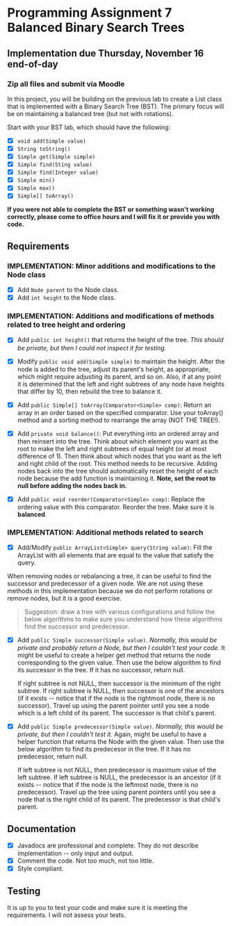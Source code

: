 # Programming Assignment 7 Balanced Binary Search Trees

## Implementation due Thursday, November 16 end-of-day

### Zip all files and submit via Moodle

In this project, you will be building on the previous lab to create a List class that is implemented with a Binary Search Tree (BST). The primary focus will be on maintaining a balanced tree (but not with rotations).

Start with your BST lab, which should have the following:

- [x] `void add(Simple value)`
- [x] `String toString()`
- [x] `Simple get(Simple simple)`
- [x] `Simple find(Sting value)`
- [x] `Simple find(Integer value)`
- [x] `Simple min()`
- [x] `Simple max()`
- [x] `Simple[] toArray()`

**If you were not able to complete the BST or something wasn't working correctly, please come to office hours and I will fix it or provide you with code.**

## Requirements

### IMPLEMENTATION: Minor additions and modifications to the Node class

- [x] Add `Node parent` to the Node class.
- [x] Add `int height` to the Node class.

### IMPLEMENTATION: Additions and modifications of methods related to tree height and ordering

- [x] Add `public int height()` that returns the height of the tree. _This should be private, but then I could not inspect it for testing._

- [x] Modify `public void add(Simple simple)` to maintain the height. After the node is added to the tree, adjust its parent's height, as appropriate, which might require adjusting its parent, and so on. Also, if at any point it is determined that the left and right subtrees of any node have heights that differ by 10, then rebuild the tree to balance it.

- [x] Add `public Simple[] toArray(Comparator<Simple> comp)`: Return an array in an order based on the specified comparator. Use your toArray() method and a sorting method to rearrange the array (NOT THE TREE!).

- [x] Add `private void balance()`: Put everything into an ordered array and then reinsert into the tree. Think about which element you want as the root to make the left and right subtrees of equal height (or at most difference of 1). Then think about which nodes that you want as the left and right child of the root. This method needs to be recursive. Adding nodes back into the tree should automatically reset the height of each node because the add function is maintaining it. **Note, set the root to null before adding the nodes back in.**

- [x] Add `public void reorder(Comparator<Simple> comp)`: Replace the ordering value with this comparator. Reorder the tree. Make sure it is **balanced**.

### IMPLEMENTATION: Additional methods related to search

- [x] Add/Modify `public ArrayList<Simple> query(String value)`: Fill the ArrayList with all elements that are equal to the value that satisfy the query.

When removing nodes or rebalancing a tree, it can be useful to find the successor and predecessor of a given node. We are not using these methods in this implementation because we do not perform rotations or remove nodes, but it is a good exercise.

> Suggestion: draw a tree with various configurations and follow the below algorithms to make sure you understand how these algorithms find the successor and predecessor.

- [x] Add `public Simple successor(Simple value)`.  _Normally, this would be private and probably return a Node, but then I couldn't test your code._ It might be useful to create a helper get method that returns the node corresponding to the given value. Then use the below algorithm to find its successor in the tree. If it has no successor, return null.

  If right subtree is not NULL, then successor is the minimum of the right subtree.
  If right subtree is NULL, then successor is one of the ancestors (if it exists -- notice that if the node is the rightmost node, there is no successor). Travel up using the parent pointer until you see a node which is a left child of its parent. The successor is that child's parent.

- [x] Add `public Simple predecessor(Simple value)`. _Normally, this would be private, but then I couldn't test it._ Again, might be useful to have a helper function that returns the Node with the given value. Then use the below algorithm to find its predecesor in the tree. If it has no predecessor, return null.

  If left subtree is not NULL, then predecessor is maximum value of the left subtree.
  If left subtree is NULL, the predecessor is an ancestor (if it exists -- notice that if the node is the leftmost node, there is no predecessor). Travel up the tree using parent pointers until you see a node that is the right child of its parent. The predecessor is that child's parent.

## Documentation

- [x] Javadocs are professional and complete. They do not describe implementation -- only input and output.
- [x] Comment the code. Not too much, not too little.
- [x] Style compliant.

## Testing

It is up to you to test your code and make sure it is meeting the requirements. I will not assess your tests.
